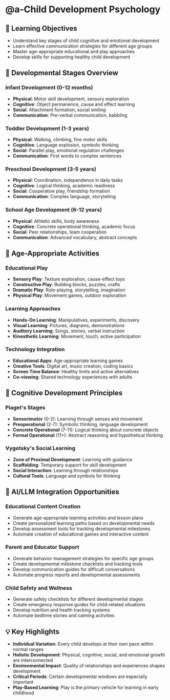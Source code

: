 # @a-Child Development Psychology

## 🎯 Learning Objectives
- Understand key stages of child cognitive and emotional development
- Learn effective communication strategies for different age groups
- Master age-appropriate educational and play approaches
- Develop skills for supporting healthy child development

## 🔧 Developmental Stages Overview

### Infant Development (0-12 months)
- **Physical**: Motor skill development, sensory exploration
- **Cognitive**: Object permanence, cause and effect learning
- **Social**: Attachment formation, social smiling
- **Communication**: Pre-verbal communication, babbling

### Toddler Development (1-3 years)
- **Physical**: Walking, climbing, fine motor skills
- **Cognitive**: Language explosion, symbolic thinking
- **Social**: Parallel play, emotional regulation challenges
- **Communication**: First words to complex sentences

### Preschool Development (3-5 years)
- **Physical**: Coordination, independence in daily tasks
- **Cognitive**: Logical thinking, academic readiness
- **Social**: Cooperative play, friendship formation
- **Communication**: Complex language, storytelling

### School Age Development (6-12 years)
- **Physical**: Athletic skills, body awareness
- **Cognitive**: Concrete operational thinking, academic focus
- **Social**: Peer relationships, team cooperation
- **Communication**: Advanced vocabulary, abstract concepts

## 🎨 Age-Appropriate Activities

### Educational Play
- **Sensory Play**: Texture exploration, cause-effect toys
- **Constructive Play**: Building blocks, puzzles, crafts
- **Dramatic Play**: Role-playing, storytelling, imagination
- **Physical Play**: Movement games, outdoor exploration

### Learning Approaches
- **Hands-On Learning**: Manipulatives, experiments, discovery
- **Visual Learning**: Pictures, diagrams, demonstrations
- **Auditory Learning**: Songs, stories, verbal instruction
- **Kinesthetic Learning**: Movement, touch, active participation

### Technology Integration
- **Educational Apps**: Age-appropriate learning games
- **Creative Tools**: Digital art, music creation, coding basics
- **Screen Time Balance**: Healthy limits and active alternatives
- **Co-viewing**: Shared technology experiences with adults

## 🧠 Cognitive Development Principles

### Piaget's Stages
- **Sensorimotor** (0-2): Learning through senses and movement
- **Preoperational** (2-7): Symbolic thinking, language development
- **Concrete Operational** (7-11): Logical thinking about concrete objects
- **Formal Operational** (11+): Abstract reasoning and hypothetical thinking

### Vygotsky's Social Learning
- **Zone of Proximal Development**: Learning with guidance
- **Scaffolding**: Temporary support for skill development
- **Social Interaction**: Learning through relationships
- **Cultural Tools**: Language and symbols for thinking

## 🚀 AI/LLM Integration Opportunities

### Educational Content Creation
- Generate age-appropriate learning activities and lesson plans
- Create personalized learning paths based on developmental needs
- Develop assessment tools for tracking developmental milestones
- Automate creation of educational games and interactive content

### Parent and Educator Support
- Generate behavior management strategies for specific age groups
- Create developmental milestone checklists and tracking tools
- Develop communication guides for difficult conversations
- Automate progress reports and developmental assessments

### Child Safety and Wellness
- Generate safety checklists for different developmental stages
- Create emergency response guides for child-related situations
- Develop nutrition and health tracking systems
- Automate bedtime stories and calming activities

## 💡 Key Highlights

- **Individual Variation**: Every child develops at their own pace within normal ranges
- **Holistic Development**: Physical, cognitive, social, and emotional growth are interconnected
- **Environmental Impact**: Quality of relationships and experiences shapes development
- **Critical Periods**: Certain developmental windows are especially important
- **Play-Based Learning**: Play is the primary vehicle for learning in early childhood